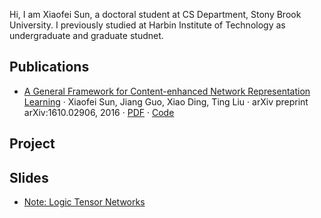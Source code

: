 Hi, I am Xiaofei Sun, a doctoral student at CS Department, Stony Brook University. I previously studied at Harbin Institute of Technology as undergraduate and graduate studnet.

## Publications

- [A General Framework for Content-enhanced Network Representation Learning](https://arxiv.org/pdf/1610.02906)
 · Xiaofei Sun, Jiang Guo, Xiao Ding, Ting Liu · arXiv preprint arXiv:1610.02906, 2016 · [PDF](https://arxiv.org/pdf/1610.02906) · [Code](https://github.com/Adoni/CENE)

## Project

## Slides
- [Note: Logic Tensor Networks](https://docs.google.com/presentation/d/16ZbyYkZF3ihJPsJt9KeeI5Drrkr-EOXYSYInCQR-6UY/edit?usp=sharing)
